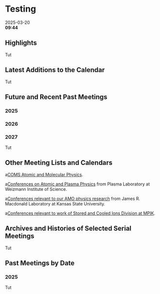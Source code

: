<head>
  <link rel="stylesheet" href="assets/style.css">
</head>

# Testing

2025-03-20\
**09:44**

## Highlights
Tut

## Latest Additions to the Calendar

Tut

## Future and Recent Past Meetings

### 2025

### 2026

### 2027

Tut

## Other Meeting Lists and Calendars

a[COMS Atomic and Molecular Physics](https://conference-service.com/conferences/atomic-and-molecular-physics.html).

a[Conferences on Atomic and Plasma Physics](https://plasma-gate.weizmann.ac.il/directories/conferences/) from Plasma Laboratory at Weizmann Institute of Science.

a[Conferences relevant to our AMO physics research](https://jrm.phys.ksu.edu/meetings.html) from James R. Macdonald Laboratory at Kansas State University.

a[Conferences relevant to work of Stored and Cooled Ions Division at MPIK](https://www.mpi-hd.mpg.de/mpi/en/research/scientific-divisions-and-groups/stored-and-cooled-ions/events/conferences).

## Archives and Histories of Selected Serial Meetings

Tut

## Past Meetings by Date

### 2025
Tut
